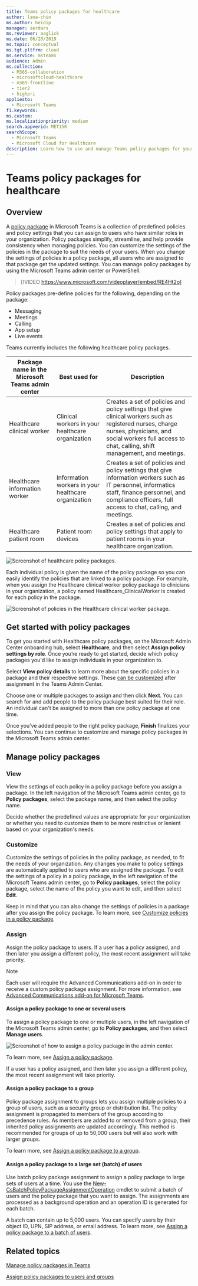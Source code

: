 ```yaml
---
title: Teams policy packages for healthcare
author: lana-chin
ms.author: heidip
manager: serdars
ms.reviewer: aaglick
ms.date: 06/20/2019
ms.topic: conceptual
ms.tgt.pltfrm: cloud
ms.service: msteams
audience: Admin
ms.collection: 
  - M365-collaboration
  - microsoftcloud-healthcare
  - m365-frontline
  - tier2
  - highpri
appliesto: 
  - Microsoft Teams
f1.keywords:
ms.custom: 
ms.localizationpriority: medium
search.appverid: MET150
searchScope:
  - Microsoft Teams
  - Microsoft Cloud for Healthcare
description: Learn how to use and manage Teams policy packages for your healthcare organization.
---
```


# Teams policy packages for healthcare

## Overview

A [policy package](manage-policy-packages.md) in Microsoft Teams is a collection of predefined policies and policy settings that you can assign to users who have similar roles in your organization. Policy packages simplify, streamline, and help provide consistency when managing policies. You can customize the settings of the policies in the package to suit the needs of your users. When you change the settings of policies in a policy package, all users who are assigned to that package get the updated settings. You can manage policy packages by using the Microsoft Teams admin center or PowerShell.

> [!VIDEO https://www.microsoft.com/videoplayer/embed/RE4Ht2o]

Policy packages pre-define policies for the following, depending on the package:

- Messaging
- Meetings
- Calling
- App setup
- Live events

Teams currently includes the following healthcare policy packages.

|Package name in the Microsoft Teams admin center|Best used for|Description |
|---------|---------|---------|
|Healthcare clinical worker  |Clinical workers in your healthcare organization  |Creates a set of policies and policy settings that give clinical workers such as registered nurses, charge nurses, physicians, and social workers full access to chat, calling, shift management, and meetings. |
|Healthcare information worker  |Information workers in your healthcare organization |Creates a set of policies and policy settings that give information workers such as IT personnel, informatics staff, finance personnel, and compliance officers, full access to chat, calling, and meetings.|
|Healthcare patient room  |Patient room devices|Creates a set of policies and policy settings that apply to patient rooms in your healthcare organization.|

![Screenshot of healthcare policy packages.](media/policy-packages-healthcare.png)

Each individual policy is given the name of the policy package so you can easily identify the policies that are linked to a policy package. For example, when you assign the Healthcare clinical worker policy package to clinicians in your organization, a policy named Healthcare_ClinicalWorker is created for each policy in the package.

![Screenshot of policies in the Healthcare clinical worker package.](media/policy-packages-healthcare-clinical-worker.png)

## Get started with policy packages

To get you started with Healthcare policy packages, on the Microsoft Admin Center onboarding hub, select **Healthcare**, and then select **Assign policy settings by role**. Once you’re ready to get started, decide which policy packages you'd like to assign individuals in your organization to.

Select **View policy details** to learn more about the specific policies in a package and their respective settings. These [can be customized](manage-policy-packages.md#customize-policies-in-a-policy-package) after assignment in the Teams Admin Center.

Choose one or multiple packages to assign and then click **Next**. You can search for and add people to the policy package best suited for their role. An individual can't be assigned to more than one policy package at one time.

Once you’ve added people to the right policy package, **Finish** finalizes your selections. You can continue to customize and manage policy packages in the Microsoft Teams admin center.

## Manage policy packages

### View

View the settings of each policy in a policy package before you assign a package. In the left navigation of the Microsoft Teams admin center, go to **Policy packages**, select the package name, and then select the policy name.

Decide whether the predefined values are appropriate for your organization or whether you need to customize them to be more restrictive or lenient based on your organization's needs.

### Customize

Customize the settings of policies in the policy package, as needed, to fit the needs of your organization. Any changes you make to policy settings are automatically applied to users who are assigned the package. To edit the settings of a policy in a policy package, in the left navigation of the Microsoft Teams admin center, go to **Policy packages**, select the policy package, select the name of the policy you want to edit, and then select **Edit**.

Keep in mind that you can also change the settings of policies in a package after you assign the policy package. To learn more, see [Customize policies in a policy package](manage-policy-packages.md#customize-policies-in-a-policy-package).

### Assign

Assign the policy package to users. If a user has a policy assigned, and then later you assign a different policy, the most recent assignment will take priority.

> [!NOTE]
> Each user will require the Advanced Communications add-on in order to receive a custom policy package assignment. For more information, see [Advanced Communications add-on for Microsoft Teams](/microsoftteams/teams-add-on-licensing/advanced-communications).

#### Assign a policy package to one or several users

To assign a policy package to one or multiple users, in the left navigation of the Microsoft Teams admin center, go to **Policy packages**, and then select **Manage users**.  

![Screenshot of how to assign a policy package in the admin center.](media/policy-packages-healthcare-assign.png)

To learn more, see [Assign a policy package](assign-policy-packages.md).

If a user has a policy assigned, and then later you assign a different policy, the most recent assignment will take priority.

#### Assign a policy package to a group

Policy package assignment to groups lets you assign multiple policies to a group of users, such as a security group or distribution list. The policy assignment is propagated to members of the group according to precedence rules. As members are added to or removed from a group, their inherited policy assignments are updated accordingly. This method is recommended for groups of up to 50,000 users but will also work with larger groups.

To learn more, see [Assign a policy package to a group](assign-policy-packages.md#assign-a-policy-package-to-a-group).

#### Assign a policy package to a large set (batch) of users

Use batch policy package assignment to assign a policy package to large sets of users at a time. You use the [New-CsBatchPolicyPackageAssignmentOperation](/powershell/module/teams/new-csbatchpolicypackageassignmentoperation) cmdlet to submit a batch of users and the policy package that you want to assign. The assignments are processed as a background operation and an operation ID is generated for each batch.

A batch can contain up to 5,000 users. You can specify users by their object ID, UPN, SIP address, or email address. To learn more, see [Assign a policy package to a batch of users](assign-policy-packages.md#assign-a-policy-package-to-a-batch-of-users).

## Related topics

[Manage policy packages in Teams](manage-policy-packages.md)

[Assign policy packages to users and groups](assign-policy-packages.md)
